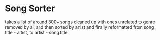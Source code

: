 # Song Sorter
 takes a list of around 300+ songs cleaned up with ones unrelated to genre removed by ai, and then sorted by artist and finally reformatted from song title - artist, to artist - song title

